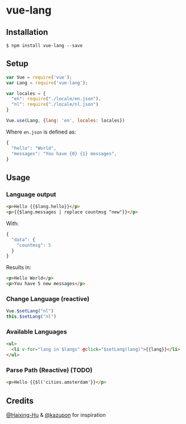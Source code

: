 # vue-lang

## Installation

```
$ npm install vue-lang --save
```

## Setup

```js
var Vue = require('vue');
var Lang = require('vue-lang');

var locales = {
  "en": require("./locale/en.json"),
  "nl": require("./locale/nl.json")
}

Vue.use(Lang, {lang: 'en', locales: locales})
```

Where `en.json` is defined as:

```js
{
  "hello": "World",
  "messages": "You have {0} {1} messages",
}
```


## Usage

### Language output

```html
<p>Hello {{$lang.hello}}</p>
<p>{{$lang.messages | replace countmsg "new"}}</p>
```

With:

```js
{
  "data": {
    "countmsg": 5
  }
}
```

Results in:

```html
<p>Hello World</p>
<p>You have 5 new messages</p>
```


### Change Language (reactive)

```js
Vue.$setLang("nl")
this.$setLang("nl")
```

### Available Languages

```html
<ul>
  <li v-for="lang in $langs" @click="$setLang(lang)">{{lang}}</li>
</ul>
```

### Parse Path (Reactive) (TODO)

```html
<p>Hello {{$l('cities.amsterdam'}}</p>
```

## Credits

[@Haixing-Hu](https://github.com/Haixing-Hu/) & [@kazupon](https://github.com/kazupon/) for inspiration
